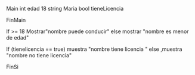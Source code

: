 Main
int edad 18
string Maria 
bool tieneLicencia 

FinMain

If >= 18 
Mostrar"nombre puede conducir"
else 
mostrar "nombre es menor de edad"

If (tienelicencia == true)
muestra "nombre tiene licencia " 
else ,muestra 
"nombre no tiene licencia"

FinSi
